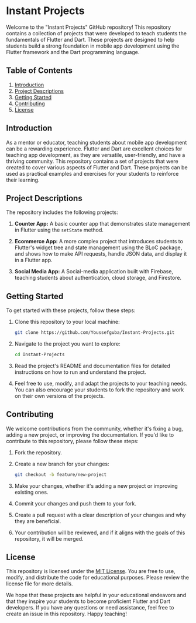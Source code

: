 # Instant Projects

Welcome to the "Instant Projects" GitHub repository! This repository contains a collection of projects that were developed to teach students the fundamentals of Flutter and Dart. These projects are designed to help students build a strong foundation in mobile app development using the Flutter framework and the Dart programming language.

## Table of Contents

1. [Introduction](#introduction)
2. [Project Descriptions](#project-descriptions)
3. [Getting Started](#getting-started)
4. [Contributing](#contributing)
5. [License](#license)

## Introduction

As a mentor or educator, teaching students about mobile app development can be a rewarding experience. Flutter and Dart are excellent choices for teaching app development, as they are versatile, user-friendly, and have a thriving community. This repository contains a set of projects that were created to cover various aspects of Flutter and Dart. These projects can be used as practical examples and exercises for your students to reinforce their learning.

## Project Descriptions

The repository includes the following projects:

1. **Counter App:** A basic counter app that demonstrates state management in Flutter using the `setState` method.

2. **Ecommerce App:** A more complex project that introduces students to Flutter's widget tree and state management using the BLoC package, and shows how to make API requests, handle JSON data, and display it in a Flutter app.

3. **Social Media App:** A Social-media application built with Firebase, teaching students about authentication, cloud storage, and Firestore.

## Getting Started

To get started with these projects, follow these steps:

1. Clone this repository to your local machine:

   ```bash
   git clone https://github.com/Youssefguba/Instant-Projects.git
   ```

2. Navigate to the project you want to explore:

   ```bash
   cd Instant-Projects
   ```

3. Read the project's README and documentation files for detailed instructions on how to run and understand the project.

4. Feel free to use, modify, and adapt the projects to your teaching needs. You can also encourage your students to fork the repository and work on their own versions of the projects.

## Contributing

We welcome contributions from the community, whether it's fixing a bug, adding a new project, or improving the documentation. If you'd like to contribute to this repository, please follow these steps:

1. Fork the repository.

2. Create a new branch for your changes:

   ```bash
   git checkout -b feature/new-project
   ```

3. Make your changes, whether it's adding a new project or improving existing ones.

4. Commit your changes and push them to your fork.

5. Create a pull request with a clear description of your changes and why they are beneficial.

6. Your contribution will be reviewed, and if it aligns with the goals of this repository, it will be merged.

## License

This repository is licensed under the [MIT License](LICENSE). You are free to use, modify, and distribute the code for educational purposes. Please review the license file for more details.

We hope that these projects are helpful in your educational endeavors and that they inspire your students to become proficient Flutter and Dart developers. If you have any questions or need assistance, feel free to create an issue in this repository. Happy teaching!

